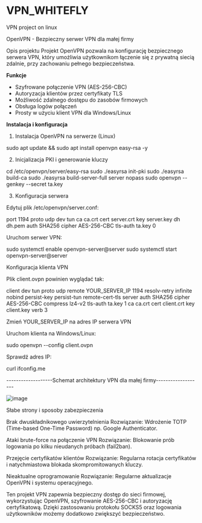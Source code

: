 # VPN_WHITEFLY
VPN project on linux


 OpenVPN - Bezpieczny serwer VPN dla małej firmy

 Opis projektu
Projekt OpenVPN pozwala na konfigurację bezpiecznego serwera VPN, który umożliwia użytkownikom łączenie się z prywatną siecią zdalnie, przy zachowaniu pełnego bezpieczeństwa.

**Funkcje**
- Szyfrowane połączenie VPN (AES-256-CBC)
- Autoryzacja klientów przez certyfikaty TLS
- Możliwość zdalnego dostępu do zasobów firmowych
- Obsługa logów połączeń
- Prosty w użyciu klient VPN dla Windows/Linux



**Instalacja i konfiguracja**

1. Instalacja OpenVPN na serwerze (Linux)

sudo apt update && sudo apt install openvpn easy-rsa -y

2. Inicjalizacja PKI i generowanie kluczy

cd /etc/openvpn/server/easy-rsa
sudo ./easyrsa init-pki
sudo ./easyrsa build-ca
sudo ./easyrsa build-server-full server nopass
sudo openvpn --genkey --secret ta.key

3. Konfiguracja serwera

Edytuj plik /etc/openvpn/server.conf:

port 1194
proto udp
dev tun
ca ca.crt
cert server.crt
key server.key
dh dh.pem
auth SHA256
cipher AES-256-CBC
tls-auth ta.key 0

Uruchom serwer VPN:

sudo systemctl enable openvpn-server@server
sudo systemctl start openvpn-server@server


Konfiguracja klienta VPN

Plik client.ovpn powinien wyglądać tak:

client
dev tun
proto udp
remote YOUR_SERVER_IP 1194
resolv-retry infinite
nobind
persist-key
persist-tun
remote-cert-tls server
auth SHA256
cipher AES-256-CBC
compress lz4-v2
tls-auth ta.key 1
ca ca.crt
cert client.crt
key client.key
verb 3

Zmień YOUR_SERVER_IP na adres IP serwera VPN

Uruchom klienta na Windows/Linux:

sudo openvpn --config client.ovpn

Sprawdź adres IP:

curl ifconfig.me


-------------------Schemat architektury VPN dla małej firmy-------------------

![image](https://github.com/user-attachments/assets/d3bf0b9f-f718-42b7-813f-a7fc025064ce)


Słabe strony i sposoby zabezpieczenia


Brak dwuskładnikowego uwierzytelnienia
Rozwiązanie: Wdrożenie TOTP (Time-based One-Time Password) np. Google Authenticator.

Ataki brute-force na połączenie VPN
Rozwiązanie: Blokowanie prób logowania po kilku nieudanych próbach (fail2ban).

Przejęcie certyfikatów klientów
Rozwiązanie: Regularna rotacja certyfikatów i natychmiastowa blokada skompromitowanych kluczy.

Nieaktualne oprogramowanie
Rozwiązanie: Regularne aktualizacje OpenVPN i systemu operacyjnego.


Ten projekt VPN zapewnia bezpieczny dostęp do sieci firmowej, wykorzystując OpenVPN, szyfrowanie AES-256-CBC i autoryzację certyfikatową. Dzięki zastosowaniu protokołu SOCKS5 oraz logowania użytkowników możemy dodatkowo zwiększyć bezpieczeństwo.
